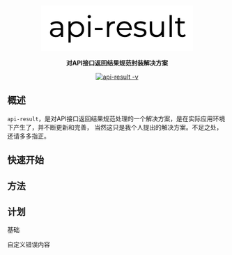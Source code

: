 
<p align="center">
    <img src="./images/api-result-logo.png">
</p>

<p align="center">
    <strong>对API接口返回结果规范封装解决方案</strong>
</p>

<p align="center">
    <a target="_blank" href="https://jitpack.io/#fengwenyi/JavaLib">
		<img src="https://jitpack.io/v/fengwenyi/api-result.svg" alt="api-result -v" />
	</a>
</p>

## 概述

`api-result`，是对API接口返回结果规范处理的一个解决方案，是在实际应用环境下产生了，并不断更新和完善，
   当然这只是我个人提出的解决方案。不足之处，还请多多指正。

## 快速开始

## 方法

## 计划

基础

自定义错误内容

